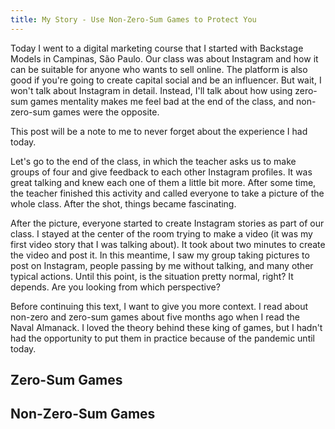 ```yaml
---
title: My Story - Use Non-Zero-Sum Games to Protect You
---
```


Today I went to a digital marketing course that I started with Backstage Models in Campinas, São Paulo. Our class was about Instagram and how it can be suitable for anyone who wants to sell online. The platform is also good if you're going to create capital social and be an influencer. But wait, I won't talk about Instagram in detail. Instead, I'll talk about how using zero-sum games mentality makes me feel bad at the end of the class, and non-zero-sum games were the opposite.

This post will be a note to me to never forget about the experience I had today.

Let's go to the end of the class, in which the teacher asks us to make groups of four and give feedback to each other Instagram profiles. It was great talking and knew each one of them a little bit more. After some time, the teacher finished this activity and called everyone to take a picture of the whole class. After the shot, things became fascinating.

After the picture, everyone started to create Instagram stories as part of our class. I stayed at the center of the room trying to make a video (it was my first video story that I was talking about). It took about two minutes to create the video and post it. In this meantime, I saw my group taking pictures to post on Instagram, people passing by me without talking, and many other typical actions. Until this point, is the situation pretty normal, right? It depends. Are you looking from which perspective?

Before continuing this text, I want to give you more context. I read about non-zero and zero-sum games about five months ago when I read the Naval Almanack. I loved the theory behind these king of games, but I hadn't had the opportunity to put them in practice because of the pandemic until today.

## Zero-Sum Games

## Non-Zero-Sum Games
